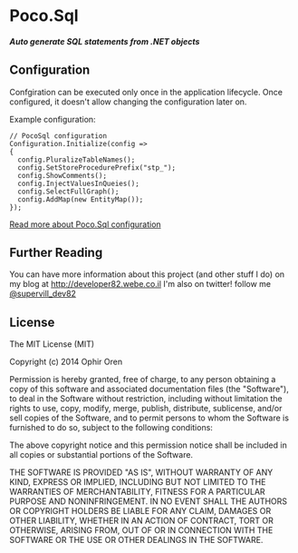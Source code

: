 # Poco.Sql
##### Auto generate SQL statements from .NET objects

## Configuration
Confgiration can be executed only once in the application lifecycle. Once configured, it doesn't allow changing the configuration later on.

Example configuration:
```
// PocoSql configuration
Configuration.Initialize(config =>
{
  config.PluralizeTableNames();
  config.SetStoreProcedurePrefix("stp_");
  config.ShowComments();
  config.InjectValuesInQueies();
  config.SelectFullGraph();
  config.AddMap(new EntityMap());
});
```
[Read more about Poco.Sql configuration](https://github.com/developer82/Poco.Sql/wiki/Configuration)

## Further Reading

You can have more information about this project (and other stuff I do) on my blog at http://developer82.webe.co.il
I'm also on twitter! follow me [@supervill_dev82](https://twitter.com/supervill_dev82)

## License

The MIT License (MIT)

Copyright (c) 2014 Ophir Oren

Permission is hereby granted, free of charge, to any person obtaining a copy
of this software and associated documentation files (the "Software"), to deal
in the Software without restriction, including without limitation the rights
to use, copy, modify, merge, publish, distribute, sublicense, and/or sell
copies of the Software, and to permit persons to whom the Software is
furnished to do so, subject to the following conditions:

The above copyright notice and this permission notice shall be included in
all copies or substantial portions of the Software.

THE SOFTWARE IS PROVIDED "AS IS", WITHOUT WARRANTY OF ANY KIND, EXPRESS OR
IMPLIED, INCLUDING BUT NOT LIMITED TO THE WARRANTIES OF MERCHANTABILITY,
FITNESS FOR A PARTICULAR PURPOSE AND NONINFRINGEMENT. IN NO EVENT SHALL THE
AUTHORS OR COPYRIGHT HOLDERS BE LIABLE FOR ANY CLAIM, DAMAGES OR OTHER
LIABILITY, WHETHER IN AN ACTION OF CONTRACT, TORT OR OTHERWISE, ARISING FROM,
OUT OF OR IN CONNECTION WITH THE SOFTWARE OR THE USE OR OTHER DEALINGS IN
THE SOFTWARE.
